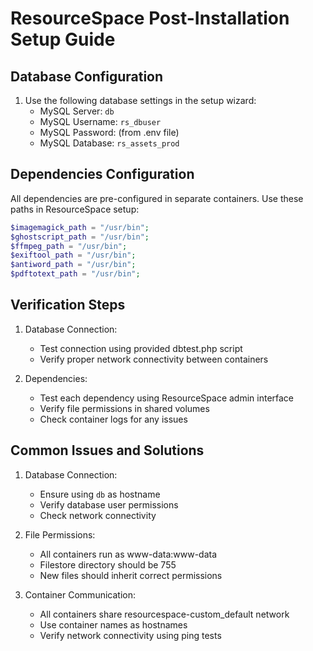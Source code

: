 # ResourceSpace Post-Installation Setup Guide

## Database Configuration
1. Use the following database settings in the setup wizard:
   - MySQL Server: `db`
   - MySQL Username: `rs_dbuser`
   - MySQL Password: (from .env file)
   - MySQL Database: `rs_assets_prod`

## Dependencies Configuration
All dependencies are pre-configured in separate containers. Use these paths in ResourceSpace setup:
```php
$imagemagick_path = "/usr/bin";
$ghostscript_path = "/usr/bin";
$ffmpeg_path = "/usr/bin";
$exiftool_path = "/usr/bin";
$antiword_path = "/usr/bin";
$pdftotext_path = "/usr/bin";
```

## Verification Steps
1. Database Connection:
   - Test connection using provided dbtest.php script
   - Verify proper network connectivity between containers

2. Dependencies:
   - Test each dependency using ResourceSpace admin interface
   - Verify file permissions in shared volumes
   - Check container logs for any issues

## Common Issues and Solutions
1. Database Connection:
   - Ensure using `db` as hostname
   - Verify database user permissions
   - Check network connectivity

2. File Permissions:
   - All containers run as www-data:www-data
   - Filestore directory should be 755
   - New files should inherit correct permissions

3. Container Communication:
   - All containers share resourcespace-custom_default network
   - Use container names as hostnames
   - Verify network connectivity using ping tests 